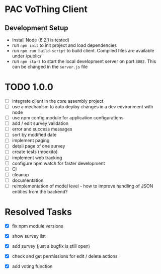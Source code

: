 # PAC VoThing Client

## Development Setup
- Install Node (6.2.1 is tested)
- run `npm init` to init project and load dependencies
- run `npm run build-script` to build client. Compiled files are available under /public/
- run `npm start` to start the local development server on port `8082`. This can be changed in the `server.js` file

# TODO 1.0.0
- [ ] integrate client in the core assembly project
- [ ] use a mechanism to auto deploy changes in a dev environment with node
- [ ] use npm config module for application configurations
- [ ] add / edit survey validation
- [ ] error and success messages 
- [ ] sort by modified date
- [ ] implement paging
- [ ] detail page of one survey
- [ ] create tests (mockito)
- [ ] implement web tracking
- [ ] configure npm watch for faster development
- [ ] CI
- [ ] cleanup
- [ ] documentation
- [ ] reimplementation of model level - how to improve handling of JSON entities from the backend?

# Resolved Tasks
- [x] fix npm module versions
- [x] show survey list
- [x] add survey (just a bugfix is still open)
- [x] check and get permissions for edit / delete actions 
- [x] add voting function





